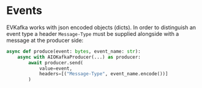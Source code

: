 # Events

EVKafka works with json encoded objects (dicts). In order to distinguish an event type 
a header `Message-Type` must be supplied alongside with a message at the producer side:

```python
async def produce(event: bytes, event_name: str):
    async with AIOKafkaProducer(...) as producer:
        await producer.send(
            value=event,
            headers=[("Message-Type", event_name.encode())]
        )
    
```